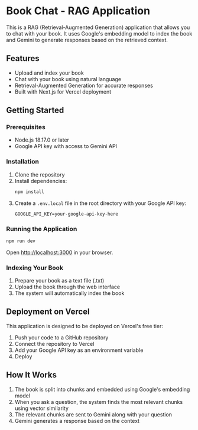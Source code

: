 # Book Chat - RAG Application

This is a RAG (Retrieval-Augmented Generation) application that allows you to chat with your book. It uses Google's embedding model to index the book and Gemini to generate responses based on the retrieved context.

## Features

- Upload and index your book
- Chat with your book using natural language
- Retrieval-Augmented Generation for accurate responses
- Built with Next.js for Vercel deployment

## Getting Started

### Prerequisites

- Node.js 18.17.0 or later
- Google API key with access to Gemini API

### Installation

1. Clone the repository
2. Install dependencies:
   ```bash
   npm install
   ```
3. Create a `.env.local` file in the root directory with your Google API key:
   ```
   GOOGLE_API_KEY=your-google-api-key-here
   ```

### Running the Application

```bash
npm run dev
```

Open [http://localhost:3000](http://localhost:3000) in your browser.

### Indexing Your Book

1. Prepare your book as a text file (.txt)
2. Upload the book through the web interface
3. The system will automatically index the book

## Deployment on Vercel

This application is designed to be deployed on Vercel's free tier:

1. Push your code to a GitHub repository
2. Connect the repository to Vercel
3. Add your Google API key as an environment variable
4. Deploy

## How It Works

1. The book is split into chunks and embedded using Google's embedding model
2. When you ask a question, the system finds the most relevant chunks using vector similarity
3. The relevant chunks are sent to Gemini along with your question
4. Gemini generates a response based on the context
